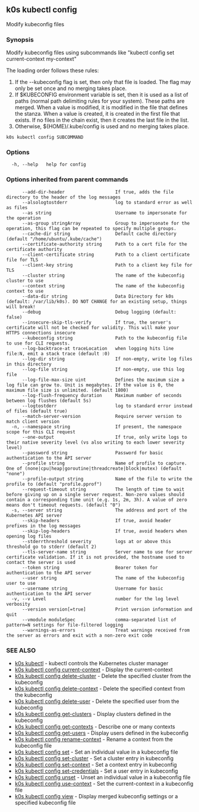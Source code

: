 ## k0s kubectl config

Modify kubeconfig files

### Synopsis

Modify kubeconfig files using subcommands like "kubectl config set current-context my-context"

 The loading order follows these rules:

  1.  If the --kubeconfig flag is set, then only that file is loaded. The flag may only be set once and no merging takes place.
  2.  If $KUBECONFIG environment variable is set, then it is used as a list of paths (normal path delimiting rules for your system). These paths are merged. When a value is modified, it is modified in the file that defines the stanza. When a value is created, it is created in the first file that exists. If no files in the chain exist, then it creates the last file in the list.
  3.  Otherwise, ${HOME}/.kube/config is used and no merging takes place.

```
k0s kubectl config SUBCOMMAND
```

### Options

```
  -h, --help   help for config
```

### Options inherited from parent commands

```
      --add-dir-header                   If true, adds the file directory to the header of the log messages
      --alsologtostderr                  log to standard error as well as files
      --as string                        Username to impersonate for the operation
      --as-group stringArray             Group to impersonate for the operation, this flag can be repeated to specify multiple groups.
      --cache-dir string                 Default cache directory (default "/home/ubuntu/.kube/cache")
      --certificate-authority string     Path to a cert file for the certificate authority
      --client-certificate string        Path to a client certificate file for TLS
      --client-key string                Path to a client key file for TLS
      --cluster string                   The name of the kubeconfig cluster to use
      --context string                   The name of the kubeconfig context to use
      --data-dir string                  Data Directory for k0s (default: /var/lib/k0s). DO NOT CHANGE for an existing setup, things will break!
      --debug                            Debug logging (default: false)
      --insecure-skip-tls-verify         If true, the server's certificate will not be checked for validity. This will make your HTTPS connections insecure
      --kubeconfig string                Path to the kubeconfig file to use for CLI requests.
      --log-backtrace-at traceLocation   when logging hits line file:N, emit a stack trace (default :0)
      --log-dir string                   If non-empty, write log files in this directory
      --log-file string                  If non-empty, use this log file
      --log-file-max-size uint           Defines the maximum size a log file can grow to. Unit is megabytes. If the value is 0, the maximum file size is unlimited. (default 1800)
      --log-flush-frequency duration     Maximum number of seconds between log flushes (default 5s)
      --logtostderr                      log to standard error instead of files (default true)
      --match-server-version             Require server version to match client version
  -n, --namespace string                 If present, the namespace scope for this CLI request
      --one-output                       If true, only write logs to their native severity level (vs also writing to each lower severity level)
      --password string                  Password for basic authentication to the API server
      --profile string                   Name of profile to capture. One of (none|cpu|heap|goroutine|threadcreate|block|mutex) (default "none")
      --profile-output string            Name of the file to write the profile to (default "profile.pprof")
      --request-timeout string           The length of time to wait before giving up on a single server request. Non-zero values should contain a corresponding time unit (e.g. 1s, 2m, 3h). A value of zero means don't timeout requests. (default "0")
  -s, --server string                    The address and port of the Kubernetes API server
      --skip-headers                     If true, avoid header prefixes in the log messages
      --skip-log-headers                 If true, avoid headers when opening log files
      --stderrthreshold severity         logs at or above this threshold go to stderr (default 2)
      --tls-server-name string           Server name to use for server certificate validation. If it is not provided, the hostname used to contact the server is used
      --token string                     Bearer token for authentication to the API server
      --user string                      The name of the kubeconfig user to use
      --username string                  Username for basic authentication to the API server
  -v, --v Level                          number for the log level verbosity
      --version version[=true]           Print version information and quit
      --vmodule moduleSpec               comma-separated list of pattern=N settings for file-filtered logging
      --warnings-as-errors               Treat warnings received from the server as errors and exit with a non-zero exit code
```

### SEE ALSO

* [k0s kubectl](k0s_kubectl.md)	 - kubectl controls the Kubernetes cluster manager
* [k0s kubectl config current-context](k0s_kubectl_config_current-context.md)	 - Display the current-context
* [k0s kubectl config delete-cluster](k0s_kubectl_config_delete-cluster.md)	 - Delete the specified cluster from the kubeconfig
* [k0s kubectl config delete-context](k0s_kubectl_config_delete-context.md)	 - Delete the specified context from the kubeconfig
* [k0s kubectl config delete-user](k0s_kubectl_config_delete-user.md)	 - Delete the specified user from the kubeconfig
* [k0s kubectl config get-clusters](k0s_kubectl_config_get-clusters.md)	 - Display clusters defined in the kubeconfig
* [k0s kubectl config get-contexts](k0s_kubectl_config_get-contexts.md)	 - Describe one or many contexts
* [k0s kubectl config get-users](k0s_kubectl_config_get-users.md)	 - Display users defined in the kubeconfig
* [k0s kubectl config rename-context](k0s_kubectl_config_rename-context.md)	 - Rename a context from the kubeconfig file
* [k0s kubectl config set](k0s_kubectl_config_set.md)	 - Set an individual value in a kubeconfig file
* [k0s kubectl config set-cluster](k0s_kubectl_config_set-cluster.md)	 - Set a cluster entry in kubeconfig
* [k0s kubectl config set-context](k0s_kubectl_config_set-context.md)	 - Set a context entry in kubeconfig
* [k0s kubectl config set-credentials](k0s_kubectl_config_set-credentials.md)	 - Set a user entry in kubeconfig
* [k0s kubectl config unset](k0s_kubectl_config_unset.md)	 - Unset an individual value in a kubeconfig file
* [k0s kubectl config use-context](k0s_kubectl_config_use-context.md)	 - Set the current-context in a kubeconfig file
* [k0s kubectl config view](k0s_kubectl_config_view.md)	 - Display merged kubeconfig settings or a specified kubeconfig file

